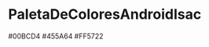 # PaletaDeColoresAndroidIsac
<?xml version="1.0" encoding="utf-8"?>
<resources>
    <color name="colorPrimary">#00BCD4</color>
    <color name="colorPrimaryDark">#455A64</color>
    <color name="colorAccent">#FF5722</color>
</resources>
